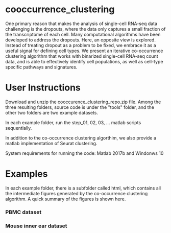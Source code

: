# cooccurrence_clustering

One primary reason that makes the analysis of single-cell RNA-seq data challenging is the dropouts, where the data only captures a small fraction of the transcriptome of each cell. Many computational algorithms have been developed to address the dropouts. Here, an opposite view is explored. Instead of treating dropout as a problem to be fixed, we embrace it as a useful signal for defining cell types. We present an iterative co-occurrence clustering algorithm that works with binarized single-cell RNA-seq count data, and is able to effectively identify cell populations, as well as cell-type specific pathways and signatures. 

# User Instructions

Download and unzip the cooccurence_clustering_repo.zip file. Among the three resulting folders, source code is under the "tools" folder, and the other two folders are two example datasets. 

In each example folder, run the step_01, 02, 03, ... matlab scripts sequentially. 

In addition to the co-occurrence clustering algorthim, we also provide a matlab implementation of Seurat clustering.

System requirements for running the code:  Matlab 2017b and Windonws 10 

# Examples

In each example folder, there is a subfolder called html, which contains all the intermediate figures generated by the co-occurrence clustering algorithm. A quick summary of the figures is shown here. 

### PBMC dataset

### Mouse inner ear dataset
